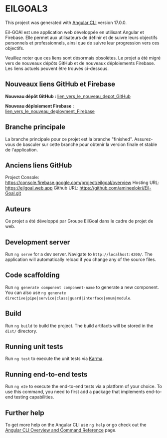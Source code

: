 # EILGOAL3

This project was generated with [Angular CLI](https://github.com/angular/angular-cli) version 17.0.0.

Eil-GOAl est une application web développée en utilisant Angular et Firebase. Elle permet aux utilisateurs de définir et de suivre leurs objectifs personnels et professionnels, ainsi que de suivre leur progression vers ces objectifs.


Veuillez noter que ces liens sont désormais obsolètes. Le projet a été migré vers de nouveaux dépôts GitHub et de nouveaux déploiements Firebase. Les liens actuels peuvent être trouvés ci-dessous.

## Nouveaux liens GitHub et Firebase

**Nouveau dépôt GitHub :** [lien_vers_le_nouveau_depot_GitHub](https://github.com/mohamedbougra/eilgoal-new)

**Nouveau déploiement Firebase :** [lien_vers_le_nouveau_deployment_Firebase](https://eil-goal-new.web.app/)

## Branche principale

La branche principale pour ce projet est la branche "finished". Assurez-vous de basculer sur cette branche pour obtenir la version finale et stable de l'application.

## Anciens liens GitHub
Project Console: https://console.firebase.google.com/project/eilgoal/overview
Hosting URL: https://eilgoal.web.app
Github URL: https://github.com/amineelokri/Eil-Goal.git

## Auteurs

Ce projet a été développé par Groupe EilGoal dans le cadre de projet de web.


## Development server

Run `ng serve` for a dev server. Navigate to `http://localhost:4200/`. The application will automatically reload if you change any of the source files.

## Code scaffolding

Run `ng generate component component-name` to generate a new component. You can also use `ng generate directive|pipe|service|class|guard|interface|enum|module`.

## Build

Run `ng build` to build the project. The build artifacts will be stored in the `dist/` directory.

## Running unit tests

Run `ng test` to execute the unit tests via [Karma](https://karma-runner.github.io).

## Running end-to-end tests

Run `ng e2e` to execute the end-to-end tests via a platform of your choice. To use this command, you need to first add a package that implements end-to-end testing capabilities.

## Further help

To get more help on the Angular CLI use `ng help` or go check out the [Angular CLI Overview and Command Reference](https://angular.io/cli) page.
